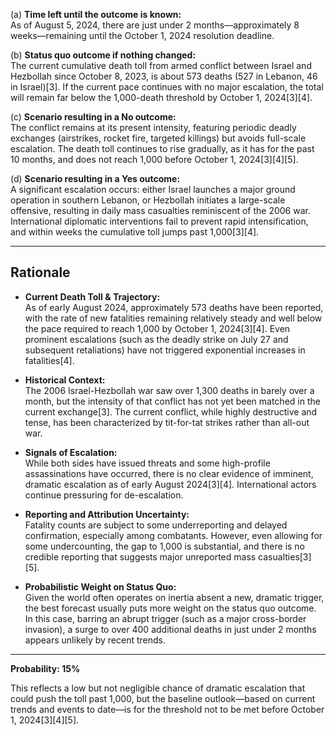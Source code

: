 (a) **Time left until the outcome is known:**  
As of August 5, 2024, there are just under 2 months—approximately 8 weeks—remaining until the October 1, 2024 resolution deadline.

(b) **Status quo outcome if nothing changed:**  
The current cumulative death toll from armed conflict between Israel and Hezbollah since October 8, 2023, is about 573 deaths (527 in Lebanon, 46 in Israel)[3]. If the current pace continues with no major escalation, the total will remain far below the 1,000-death threshold by October 1, 2024[3][4].

(c) **Scenario resulting in a No outcome:**  
The conflict remains at its present intensity, featuring periodic deadly exchanges (airstrikes, rocket fire, targeted killings) but avoids full-scale escalation. The death toll continues to rise gradually, as it has for the past 10 months, and does not reach 1,000 before October 1, 2024[3][4][5].

(d) **Scenario resulting in a Yes outcome:**  
A significant escalation occurs: either Israel launches a major ground operation in southern Lebanon, or Hezbollah initiates a large-scale offensive, resulting in daily mass casualties reminiscent of the 2006 war. International diplomatic interventions fail to prevent rapid intensification, and within weeks the cumulative toll jumps past 1,000[3][4].

---

## Rationale

- **Current Death Toll & Trajectory:**  
  As of early August 2024, approximately 573 deaths have been reported, with the rate of new fatalities remaining relatively steady and well below the pace required to reach 1,000 by October 1, 2024[3][4]. Even prominent escalations (such as the deadly strike on July 27 and subsequent retaliations) have not triggered exponential increases in fatalities[4].

- **Historical Context:**  
  The 2006 Israel-Hezbollah war saw over 1,300 deaths in barely over a month, but the intensity of that conflict has not yet been matched in the current exchange[3]. The current conflict, while highly destructive and tense, has been characterized by tit-for-tat strikes rather than all-out war.

- **Signals of Escalation:**  
  While both sides have issued threats and some high-profile assassinations have occurred, there is no clear evidence of imminent, dramatic escalation as of early August 2024[3][4]. International actors continue pressuring for de-escalation.

- **Reporting and Attribution Uncertainty:**  
  Fatality counts are subject to some underreporting and delayed confirmation, especially among combatants. However, even allowing for some undercounting, the gap to 1,000 is substantial, and there is no credible reporting that suggests major unreported mass casualties[3][5].

- **Probabilistic Weight on Status Quo:**  
  Given the world often operates on inertia absent a new, dramatic trigger, the best forecast usually puts more weight on the status quo outcome. In this case, barring an abrupt trigger (such as a major cross-border invasion), a surge to over 400 additional deaths in just under 2 months appears unlikely by recent trends.

---

**Probability: 15%**

This reflects a low but not negligible chance of dramatic escalation that could push the toll past 1,000, but the baseline outlook—based on current trends and events to date—is for the threshold not to be met before October 1, 2024[3][4][5].
